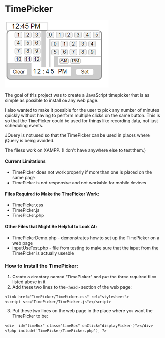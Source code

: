 # TimePicker

![alt text](TP_screenshot_Apr2016.png "April 2016 Screen Shot of TimePicker")

The goal of this project was to create a JavaScript timepicker that is as simple as possible to install on any web page.

I also wanted to make it possible for the user to pick any number of minutes quickly without having to perform multiple clicks on the same button.  This is so that the TimePicker could be used for things like recording data, not just scheduling events.

JQuery is not used so that the TimePicker can be used in places where jQuery is being avoided.

The filess work on XAMPP.  (I don't have anywhere else to test them.)

#### Current Limitations
 * TimePicker does not work properly if more than one is placed on the same page
 * TimePicker is not responsive and not workable for mobile devices 
 
#### Files Required to Make the TimePicker Work:
 * TimePicker.css
 * TimePicker.js
 * TimePicker.php

#### Other Files that Might Be Helpful to Look At:
 * TimePickerDemo.php  - demonstrates how to set up the TimePicker on a web page
 * inputUseTest.php - file from testing to make sure that the input from the TimePicker is actually useable

### How to Install the TimePicker:
1. Create a directory named "TimePicker" and put the three required files listed above in it
2. Add these two lines to the `<head>` section of the web page:
```
<link href="TimePicker/TimePicker.css" rel="stylesheet">
<script src="TimePicker/TimePicker.js"></script>
```
3. Put these two lines on the web page in the place where you want the TimePicker to be:
```
<div  id="timeBox" class="timeBox" onClick="displayPicker()"></div>  
<?php include('TimePicker/TimePicker.php'); ?>
```